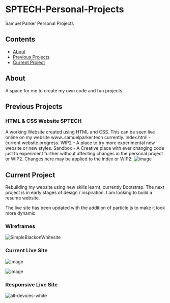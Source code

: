 # SPTECH-Personal-Projects
Samuel Parker Personal Projects 

## Contents
- [About](#about)
- [Previous Projects](#previous-projects)
- [Current Project](#current-project)

## About

A space for me to create my own code and fun projects. 

## Previous Projects

### HTML & CSS Website SPTECH
A working Website created using HTML and CSS. This can be seen live online on my website www..samuelparker.tech currently. 
Index.html - current website progress.
WIP2 - A place to try more experimental new website or new styles.
Sandbox - A Creative place with ever changing code just to experiment further without affecting changes in the personal project or WIP2. Changes here may be applied to the index or WIP2.
![image](https://github.com/SamuelParkerTech/SPTECH-Personal-Projects/assets/169777591/2de619e2-e866-4c79-bd0a-0562aac8cd53)

## Current Project

Rebuilding my website using new skills learnt, currently Bootstrap. 
The next project is in early stages of design / inspiration. I am looking to build a resume website. 

The live site has been updated with the addition of particle.js to make it look more dynamic. 

### Wireframes

![SimpleBlackonWhitesite](https://github.com/user-attachments/assets/c8c69747-5c61-4b0b-9776-cf21dca5a99e)

### Current Live Site

![image](https://github.com/user-attachments/assets/01f6470b-995c-44d5-9953-48e107b0a16b)

![image](https://github.com/user-attachments/assets/ae291e75-3fad-4cdf-9672-e171f1fb2645)


### Responsive Live Site

![all-devices-white](https://github.com/user-attachments/assets/463cefeb-b1ff-4227-993f-0b00b2e75811)










